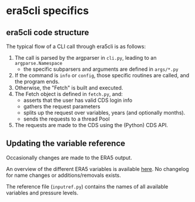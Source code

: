 # era5cli specifics

## era5cli code structure

The typical flow of a CLI call through era5cli is as follows:

1. The call is parsed by the argparser in `cli.py`, leading to an `argparse.Namespace`
    - the specific subparsers and arguments are defined in `args/*.py`
2. If the command is `info` or `config`, those specific routines are called, and the program ends.
3. Otherwise, the "Fetch" is built and executed.
4. The Fetch object is defined in `fetch.py`, and:
    - asserts that the user has valid CDS login info
    - gathers the request parameters
    - splits up the request over variables, years (and optionally months).
    - sends the requests to a thread Pool
5. The requests are made to the CDS using the (Python) CDS API.

## Updating the variable reference
Occasionally changes are made to the ERA5 output.

An overview of the different ERA5 variables is available [here](https://confluence.ecmwf.int/display/CKB/ERA5%3A+data+documentation#heading-Parameterlistings).
No changelog for name changes or additions/removals exists.

The reference file (`inputref.py`) contains the names of all available variables and pressure levels.
